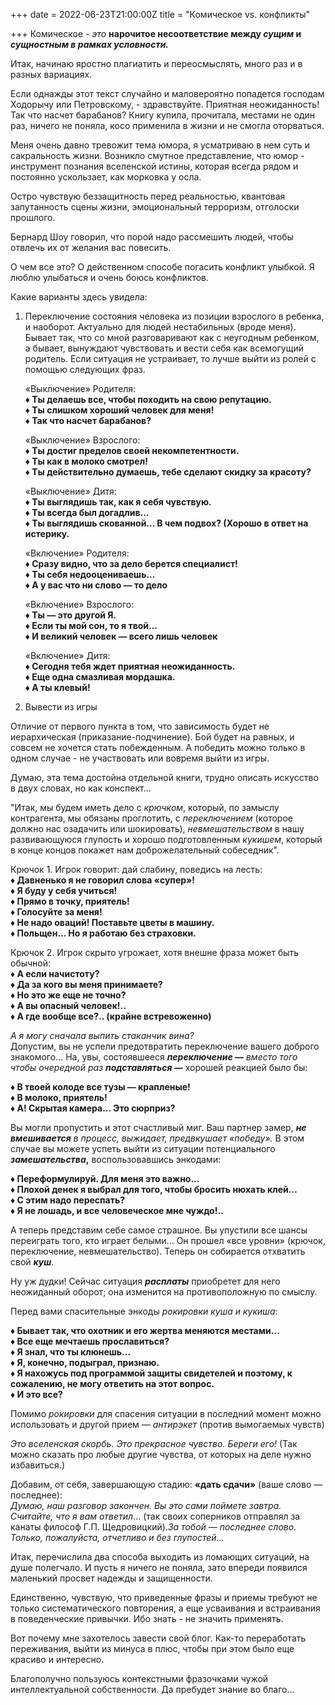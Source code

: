 +++
date = 2022-06-23T21:00:00Z
title = "Комическое vs. конфликты"

+++
Комическое _- это_ **нарочитое несоответствие между _сущим_ и _сущностным в рамках условности._**

Итак, начинаю яростно плагиатить и переосмыслять, много раз и в разных вариациях. 

Если однажды этот текст случайно и маловероятно попадется господам Ходорычу или Петровскому, - здравствуйте. Приятная неожиданность! Так что насчет барабанов? Книгу купила, прочитала, местами не один раз, ничего не поняла, косо применила в жизни и не смогла оторваться.

Меня очень давно тревожит тема юмора, я усматриваю в нем суть и сакральность жизни. Возникло смутное представление, что юмор - инструмент познания вселенской истины, которая всегда рядом и постоянно ускользает, как морковка у осла.

Остро чувствую беззащитность перед реальностью, квантовая запутанность сцены жизни, эмоциональный терроризм, отголоски прошлого. 

Бернард Шоу говорил, что порой надо рассмешить людей, чтобы отвлечь их от желания вас повесить.

О чем все это? О действенном способе погасить конфликт улыбкой. Я люблю улыбаться и очень боюсь конфликтов.

Какие варианты  здесь увидела:

1. Переключение состояния человека из позиции взрослого в ребенка, и наоборот. Актуально для людей нестабильных (вроде меня). Бывает так, что со мной разговаривают как с неугодным ребенком, а бывает, вынуждают чувствовать и вести себя как всемогущий родитель. Если ситуация не устраивает, то лучше выйти из ролей с помощью следующих фраз.

   «Выключение» Родителя:  
   **♦ Ты делаешь все, чтобы походить на свою репутацию.**  
   **♦ Ты слишком хороший человек для меня!**  
   **♦ Так что насчет барабанов?**

   «Выключение» Взрослого:  
   **♦ Ты достиг пределов своей некомпетентности.**  
   **♦ Ты как в молоко смотрел!**  
   **♦ Ты действительно думаешь, тебе сделают скидку за красоту?**

   «Выключение» Дитя:  
   **♦ Ты выглядишь так, как я себя чувствую.**  
   **♦ Ты всегда был догадлив...**  
   **♦ Ты выглядишь скованной... В чем подвох? (Хорошо в ответ на истерику.**

   «Включение» Родителя:  
   **♦ Сразу видно, что за дело берется специалист!**  
   **♦ Ты себя недооцениваешь...**  
   **♦ А у вас что ни слово — то дело**

   «Включение» Взрослого:  
   **♦ Ты — это другой Я.**  
   **♦ Если ты мой сон, то я твой…**  
   **♦ И великий человек — всего лишь человек**

   «Включение» Дитя:  
   **♦ Сегодня тебя ждет приятная неожиданность.**  
   **♦ Еще одна смазливая мордашка.**  
   **♦ А ты клевый!**
2. Вывести из игры

Отличие от первого пункта в том, что зависимость будет не иерархическая (приказание-подчинение). Бой будет на равных, и совсем не хочется стать побежденным. А победить можно только в одном случае - не участвовать или вовремя выйти из игры.

Думаю, эта тема достойна отдельной книги, трудно описать искусство в двух словах, но как конспект...

"Итак, мы будем иметь дело с _крючком_, который, по замыслу контрагента, мы обязаны проглотить, с _переключением_ (которое должно нас озадачить или шокировать), _невмешательством_ в нашу развивающуюся глупость и хорошо подготовленным _кукишем_, который в конце концов покажет нам доброжелательный собеседник".

Крючок 1. Игрок говорит: дай слабину, поведись на лесть:  
**♦ Давненько я не говорил слова «супер»!**  
**♦ Я буду у себя учиться!**  
**♦ Прямо в точку, приятель!**  
**♦ Голосуйте за меня!**  
**♦ Не надо оваций! Поставьте цветы в машину.**  
**♦ Польщен... Но я работаю без страховки.**

Крючок 2. Игрок скрыто угрожает, хотя внешне фраза может быть обычной:  
**♦ А если начистоту?**  
**♦ Да за кого вы меня принимаете?**  
**♦ Но это же еще не точно?**  
**♦ А вы опасный человек!..**  
**♦ А где вообще все?.. (крайне встревоженно)**

_А я могу сначала выпить стаканчик вина?_  
Допустим, вы не успели предотвратить переключение вашего доброго знакомого... На, увы, состоявшееся **_переключение —_** _вместо того чтобы очередной раз **подставляться —**_ хорошей реакцией было бы:

**♦ В твоей колоде все тузы — крапленые!**  
**♦ В молоко, приятель!**  
**♦ А! Скрытая камера... Это сюрприз?**

Вы могли пропустить и этот счастливый миг. Ваш партнер замер, **_не вмешивается_** _в процесс, выжидает, предвкушает «победу»._ В этом случае вы можете успеть выйти из ситуации потенциального **_замешательства_,** воспользовавшись энкодами:

**♦ Переформулируй. Для меня это важно...**  
**♦ Плохой денек я выбрал для того, чтобы бросить нюхать клей...**  
**♦ С этим надо переспать?**  
**♦ Я не лошадь, и все человеческое мне чуждо!..**

А теперь представим себе самое страшное. Вы упустили все шансы переиграть того, кто играет белыми... Он прошел «все уровни» (крючок, переключение, невмешательство). Теперь он собирается отхватить свой **_куш_**.

Ну уж дудки! Сейчас ситуация **_расплаты_** приобретет для него неожиданный оборот; она изменится на противоположную по смыслу.

Перед вами спасительные энкоды _рокировки куша и кукиша_:

**♦ Бывает так, что охотник и его жертва меняются местами...**  
**♦ Все еще мечтаешь прославиться?**  
**♦ Я знал, что ты клюнешь...**  
**♦ Я, конечно, подыграл, признаю.**  
**♦ Я нахожусь под программой защиты свидетелей и поэтому, к сожалению, не могу ответить на этот вопрос.**  
**♦ И это все?**

Помимо _рокировки_ для спасения ситуации в последний момент можно использовать и другой прием — _антирэкет_ (против вымогаемых чувств)

  
_Это вселенская скорбь. Это прекрасное чувство. Береги его!_ (Так можно сказать про любые другие чувства, от которых на деле нужно избавиться.)

Добавим, от себя, завершающую стадию: **«дать сдачи»** (ваше слово — последнее):  
_Думаю, наш разговор закончен. Вы это сами поймете завтра._  
_Считайте, что я вам ответил_… (так своих соперников отправлял за канаты философ Г.П. Щедровицкий)._За тобой — последнее слово. Только, пожалуйста, отчетливо и без глупостей..._

Итак, перечислила два способа выходить из ломающих ситуаций, на душе полегчало. И пусть я ничего не поняла, зато впереди появился маленький просвет надежды и защищенности.

Единственно, чувствую, что приведенные фразы и приемы требуют не только систематического повторения, а еще усваивания и встраивания в поведенческие привычки. Ибо знать - не значить применять.

Вот почему мне захотелось завести свой блог. Как-то переработать переживания, выйти из минуса в плюс, чтобы при этом было еще красиво и интересно.

Благополучно пользуюсь контекстными фразочками чужой интеллектуальной собственности. Да пребудет знание во благо...